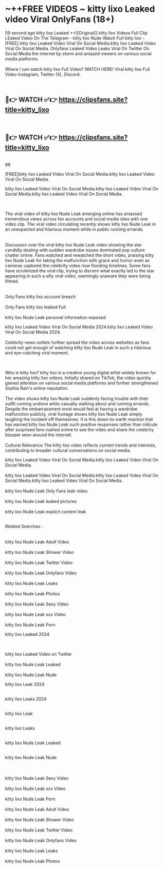 # ~++FREE VIDEOS ~ kitty lixo Leaked video Viral OnlyFans (18+)<br>


59 second ago kitty lixo Leaked ++[[Original]] kitty lixo Videos Full Clip LEaked Video On The Telegram  - kitty lixo Nude  Watch Full kitty lixo - [FREE] kitty lixo Leaked Video Viral On Social Media.kitty lixo Leaked Video Viral On Social Media.   Onlyfans Leaked Video Leaks Viral On Twitter On Social Media the internet by storm and amazed viewers on various social media platforms. <br><br>
Where i can watch kitty lixo Full Video? WATCH HERE! Viral kitty lixo Full Video Instagram, Twitter (X), Discord. <br>


 <br>

##  🔴👉 WATCH ✅👉  <a href="https://clipsfans.site?title=kitty_lixo&ref=git">https://clipsfans.site?title=kitty_lixo</a> <br>
  <br>

##  🔴👉 WATCH ✅👉  <a href="https://clipsfans.site?title=kitty_lixo&ref=git">https://clipsfans.site?title=kitty_lixo</a> <br>
  <br>
  ##



[FREE]kitty lixo Leaked Video Viral On Social Media.kitty lixo Leaked Video Viral On Social Media. <br>

kitty lixo Leaked Video Viral On Social Media.kitty lixo Leaked Video Viral On Social Media.kitty lixo Leaked Video Viral On Social Media. <br>


  <br>

  <br>
The viral video of kitty lixo Nude Leak emerging online has amassed tremendous views across fan accounts and social media sites with one video clip. The viral video circulating recently shows kitty lixo Nude Leak in an unexpected and hilarious moment while in public running errands.<br>
<br>


<br>
Discussion over the viral kitty lixo Nude Leak video showing the star candidly dealing with sudden wardrobe issues dominated pop culture chatter online. Fans watched and rewatched the short video, praising kitty lixo Nude Leak for taking the malfunction with grace and humor even as cameras captured the celebrity video now flooding timelines. Some fans have scrutinized the viral clip, trying to discern what exactly led to the star appearing in such a silly viral video, seemingly unaware they were being filmed.<br>
<br>
<br> 
Only Fans kitty lixo account breach<br>
<br>
Only Fans kitty lixo leaked Full <br>
<br>
kitty lixo Nude Leak personal information exposed<br>

kitty lixo Leaked Video Viral On Social Media 2024.kitty lixo Leaked Video Viral On Social Media 2024. <br>
<br>
Celebrity news outlets further spread the video across websites as fans could not get enough of watching kitty lixo Nude Leak in such a hilarious and eye-catching viral moment.<br>
<br>

<br>
Who is kitty lixo? kitty lixo is a creative young digital artist widely known for her amazing kitty lixo videos. Initially shared on TikTok, the video quickly gained attention on various social media platforms and further strengthened Sophia Rain's online reputation.<br>
<br>
The video shows kitty lixo Nude Leak suddenly facing trouble with their outfit coming undone while casually walking about and running errands. Despite the embarrassment most would feel at having a wardrobe malfunction publicly, viral footage shows kitty lixo Nude Leak simply laughing the incident off themselves. It is this down-to-earth reaction that has earned kitty lixo Nude Leak such positive responses rather than ridicule after surprised fans rushed online to see the video and share the celebrity blooper seen around the internet.<br>
<br>
Cultural Relevance The kitty lixo video reflects current trends and interests, contributing to broader cultural conversations on social media.<br>

kitty lixo Leaked Video Viral On Social Media.kitty lixo Leaked Video Viral On Social Media.<br>
<br>
kitty lixo Leaked Video Viral On Social Media.kitty lixo Leaked Video Viral On Social Media.kitty lixo Leaked Video Viral On Social Media.<br>
<br>
kitty lixo Nude Leak Only Fans leak video<br>
<br>
kitty lixo Nude Leak leaked pictures<br>
<br>
kitty lixo Nude Leak explicit content leak<br>


<br>
Related Searches :<br>
<br>

<br>
kitty lixo Nude Leak Adult Video<br>
<br>
kitty lixo Nude Leak Shower Video<br>
<br>
kitty lixo Nude Leak Twitter Video<br>
<br>
kitty lixo Nude Leak Onlyfans Video<br>
<br>
kitty lixo Nude Leak Leaks<br>
<br>
kitty lixo Nude Leak Photos<br>

<br>
kitty lixo Nude Leak Sexy Video<br>
<br>
kitty lixo Nude Leak xxx Video<br>
<br>
kitty lixo Nude Leak Porn<br>

kitty lixo  Leaked 2024 <br> <br>
<br>

kitty lixo Leaked Video on Twitter <br>
<br>
kitty lixo Nude Leak Leaked<br>
<br>
kitty lixo Nude Leak Nude<br>


kitty lixo  Leak 2024 <br> <br>



kitty lixo  Leaks 2024 <br> <br>



 
kitty lixo  Leak<br> <br>



kitty lixo  Leaks<br> <br>


kitty lixo Nude Leak Leaked<br> <br>

kitty lixo Nude Leak Nude<br> <br>
<br> <br>
kitty lixo Nude Leak Sexy Video
<br> <br>
kitty lixo Nude Leak xxx Video
<br> <br>
kitty lixo Nude Leak Porn
<br> <br>
kitty lixo Nude Leak Adult Video
<br> <br>
kitty lixo Nude Leak Shower Video
<br> <br>
kitty lixo Nude Leak Twitter Video
<br> <br>
kitty lixo Nude Leak Onlyfans Video
<br> <br>
kitty lixo Nude Leak Leaks
<br> <br>
kitty lixo Nude Leak Photos






</p>




 



</p>










